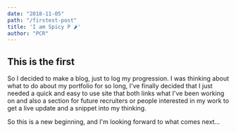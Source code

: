 ```yaml
---
date: "2018-11-05"
path: "/firstest-post"
title: 'I am Spicy P 🌶'
author: "PCR"
---
```


## This is the first

So I decided to make a blog, just to log my progression. I was thinking about what to do about my portfolio for so long, I've finally decided that I just needed a quick and easy to use site that both links what I've been working on and also a section for future recruiters or people interested in my work to get a live update and a snippet into my thinking.

So this is a new beginning, and I'm looking forward to what comes next...